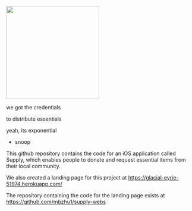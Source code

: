 <img src="https://github.com/mbzhu1/supply-webs/blob/master/src/resources/supply.svg?raw=true" width="250">

we got the credentials

to distribute essentials 

yeah, its exponential

- snoop



This github repository contains the code for an iOS application called Supply, which enables people to donate and request essential items from their local community.

We also created a landing page for this project at https://glacial-eyrie-51974.herokuapp.com/

The repository containing the code for the landing page exists at https://github.com/mbzhu1/supply-webs
